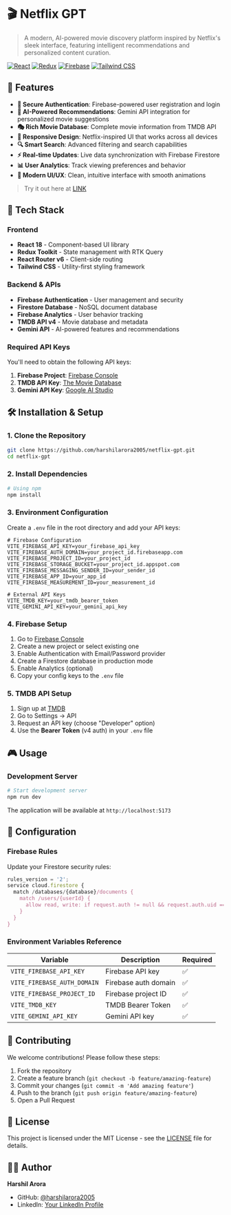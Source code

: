 # 🎬 Netflix GPT

> A modern, AI-powered movie discovery platform inspired by Netflix's sleek interface, featuring intelligent recommendations and personalized content curation.

[![React](https://img.shields.io/badge/React-18.x-blue.svg)](https://reactjs.org/)
[![Redux](https://img.shields.io/badge/Redux-Toolkit-purple.svg)](https://redux-toolkit.js.org/)
[![Firebase](https://img.shields.io/badge/Firebase-9.x-orange.svg)](https://firebase.google.com/)
[![Tailwind CSS](https://img.shields.io/badge/Tailwind-CSS-cyan.svg)](https://tailwindcss.com/)

## 🌟 Features

- **🔐 Secure Authentication**: Firebase-powered user registration and login
- **🤖 AI-Powered Recommendations**: Gemini API integration for personalized movie suggestions
- **🎭 Rich Movie Database**: Complete movie information from TMDB API
- **📱 Responsive Design**: Netflix-inspired UI that works across all devices
- **🔍 Smart Search**: Advanced filtering and search capabilities
- **⚡ Real-time Updates**: Live data synchronization with Firebase Firestore
- **📊 User Analytics**: Track viewing preferences and behavior
- **🎨 Modern UI/UX**: Clean, intuitive interface with smooth animations

> Try it out here at [LINK](https://moviegpt-90547.web.app)
## 🚀 Tech Stack

### Frontend
- **React 18** - Component-based UI library
- **Redux Toolkit** - State management with RTK Query
- **React Router v6** - Client-side routing
- **Tailwind CSS** - Utility-first styling framework

### Backend & APIs
- **Firebase Authentication** - User management and security
- **Firestore Database** - NoSQL document database
- **Firebase Analytics** - User behavior tracking
- **TMDB API v4** - Movie database and metadata
- **Gemini API** - AI-powered features and recommendations

### Required API Keys

You'll need to obtain the following API keys:

1. **Firebase Project**: [Firebase Console](https://console.firebase.google.com/)
2. **TMDB API Key**: [The Movie Database](https://www.themoviedb.org/settings/api)
3. **Gemini API Key**: [Google AI Studio](https://makersuite.google.com/app/apikey)

## 🛠️ Installation & Setup

### 1. Clone the Repository

```bash
git clone https://github.com/harshilarora2005/netflix-gpt.git
cd netflix-gpt
```

### 2. Install Dependencies

```bash
# Using npm
npm install
```

### 3. Environment Configuration

Create a `.env` file in the root directory and add your API keys:

```env
# Firebase Configuration
VITE_FIREBASE_API_KEY=your_firebase_api_key
VITE_FIREBASE_AUTH_DOMAIN=your_project_id.firebaseapp.com
VITE_FIREBASE_PROJECT_ID=your_project_id
VITE_FIREBASE_STORAGE_BUCKET=your_project_id.appspot.com
VITE_FIREBASE_MESSAGING_SENDER_ID=your_sender_id
VITE_FIREBASE_APP_ID=your_app_id
VITE_FIREBASE_MEASUREMENT_ID=your_measurement_id

# External API Keys
VITE_TMDB_KEY=your_tmdb_bearer_token
VITE_GEMINI_API_KEY=your_gemini_api_key
```

### 4. Firebase Setup

1. Go to [Firebase Console](https://console.firebase.google.com/)
2. Create a new project or select existing one
3. Enable Authentication with Email/Password provider
4. Create a Firestore database in production mode
5. Enable Analytics (optional)
6. Copy your config keys to the `.env` file

### 5. TMDB API Setup

1. Sign up at [TMDB](https://www.themoviedb.org/signup)
2. Go to Settings → API
3. Request an API key (choose "Developer" option)
4. Use the **Bearer Token** (v4 auth) in your `.env` file

## 🎮 Usage

### Development Server

```bash
# Start development server
npm run dev
```

The application will be available at `http://localhost:5173`

## 🔧 Configuration

### Firebase Rules

Update your Firestore security rules:

```javascript
rules_version = '2';
service cloud.firestore {
  match /databases/{database}/documents {
    match /users/{userId} {
      allow read, write: if request.auth != null && request.auth.uid == userId;
    }
  }
}
```

### Environment Variables Reference

| Variable | Description | Required |
|----------|-------------|----------|
| `VITE_FIREBASE_API_KEY` | Firebase API key | ✅ |
| `VITE_FIREBASE_AUTH_DOMAIN` | Firebase auth domain | ✅ |
| `VITE_FIREBASE_PROJECT_ID` | Firebase project ID | ✅ |
| `VITE_TMDB_KEY` | TMDB Bearer Token | ✅ |
| `VITE_GEMINI_API_KEY` | Gemini API key | ✅ |

## 🤝 Contributing

We welcome contributions! Please follow these steps:

1. Fork the repository
2. Create a feature branch (`git checkout -b feature/amazing-feature`)
3. Commit your changes (`git commit -m 'Add amazing feature'`)
4. Push to the branch (`git push origin feature/amazing-feature`)
5. Open a Pull Request

## 📄 License

This project is licensed under the MIT License - see the [LICENSE](LICENSE) file for details.

## 👨‍💻 Author

**Harshil Arora**
- GitHub: [@harshilarora2005](https://github.com/harshilarora2005)
- LinkedIn: [Your LinkedIn Profile](https://linkedin.com/in/your-profile)
